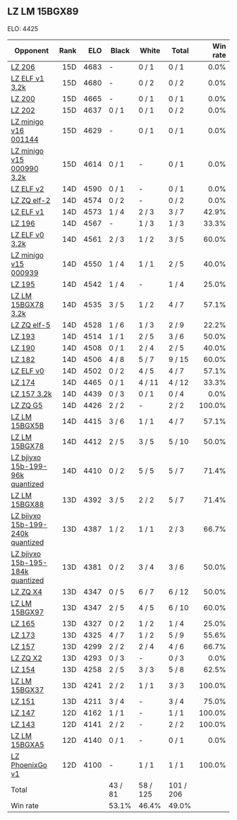 ## LZ LM 15BGX89 ##

ELO: 4425

Opponent | Rank | ELO | Black | White | Total | Win rate
---------|-----:|----:|-------|-------|-------|-------:
[LZ 206](LZ%20206.md) | 15D | 4683 | - | 0 / 1 | 0 / 1 | 0.0%
[LZ ELF v1 3.2k](LZ%20ELF%20v1%203.2k.md) | 15D | 4680 | - | 0 / 2 | 0 / 2 | 0.0%
[LZ 200](LZ%20200.md) | 15D | 4665 | - | 0 / 1 | 0 / 1 | 0.0%
[LZ 202](LZ%20202.md) | 15D | 4637 | 0 / 1 | 0 / 1 | 0 / 2 | 0.0%
[LZ minigo v16 001144](LZ%20minigo%20v16%20001144.md) | 15D | 4629 | - | 0 / 1 | 0 / 1 | 0.0%
[LZ minigo v15 000990 3.2k](LZ%20minigo%20v15%20000990%203.2k.md) | 15D | 4614 | 0 / 1 | - | 0 / 1 | 0.0%
[LZ ELF v2](LZ%20ELF%20v2.md) | 14D | 4590 | 0 / 1 | - | 0 / 1 | 0.0%
[LZ ZQ elf-2](LZ%20ZQ%20elf-2.md) | 14D | 4574 | 0 / 2 | - | 0 / 2 | 0.0%
[LZ ELF v1](LZ%20ELF%20v1.md) | 14D | 4573 | 1 / 4 | 2 / 3 | 3 / 7 | 42.9%
[LZ 196](LZ%20196.md) | 14D | 4567 | - | 1 / 3 | 1 / 3 | 33.3%
[LZ ELF v0 3.2k](LZ%20ELF%20v0%203.2k.md) | 14D | 4561 | 2 / 3 | 1 / 2 | 3 / 5 | 60.0%
[LZ minigo v15 000939](LZ%20minigo%20v15%20000939.md) | 14D | 4550 | 1 / 4 | 1 / 1 | 2 / 5 | 40.0%
[LZ 195](LZ%20195.md) | 14D | 4542 | 1 / 4 | - | 1 / 4 | 25.0%
[LZ LM 15BGX78 3.2k](LZ%20LM%2015BGX78%203.2k.md) | 14D | 4535 | 3 / 5 | 1 / 2 | 4 / 7 | 57.1%
[LZ ZQ elf-5](LZ%20ZQ%20elf-5.md) | 14D | 4528 | 1 / 6 | 1 / 3 | 2 / 9 | 22.2%
[LZ 193](LZ%20193.md) | 14D | 4514 | 1 / 1 | 2 / 5 | 3 / 6 | 50.0%
[LZ 190](LZ%20190.md) | 14D | 4508 | 0 / 1 | 2 / 4 | 2 / 5 | 40.0%
[LZ 182](LZ%20182.md) | 14D | 4506 | 4 / 8 | 5 / 7 | 9 / 15 | 60.0%
[LZ ELF v0](LZ%20ELF%20v0.md) | 14D | 4502 | 0 / 2 | 4 / 5 | 4 / 7 | 57.1%
[LZ 174](LZ%20174.md) | 14D | 4465 | 0 / 1 | 4 / 11 | 4 / 12 | 33.3%
[LZ 157 3.2k](LZ%20157%203.2k.md) | 14D | 4439 | 0 / 3 | 0 / 1 | 0 / 4 | 0.0%
[LZ ZQ G5](LZ%20ZQ%20G5.md) | 14D | 4426 | 2 / 2 | - | 2 / 2 | 100.0%
[LZ LM 15BGX5B](LZ%20LM%2015BGX5B.md) | 14D | 4415 | 3 / 6 | 1 / 1 | 4 / 7 | 57.1%
[LZ LM 15BGX78](LZ%20LM%2015BGX78.md) | 14D | 4412 | 2 / 5 | 3 / 5 | 5 / 10 | 50.0%
[LZ bjiyxo 15b-199-96k quantized](LZ%20bjiyxo%2015b-199-96k%20quantized.md) | 14D | 4410 | 0 / 2 | 5 / 5 | 5 / 7 | 71.4%
[LZ LM 15BGX88](LZ%20LM%2015BGX88.md) | 13D | 4392 | 3 / 5 | 2 / 2 | 5 / 7 | 71.4%
[LZ bjiyxo 15b-199-240k quantized](LZ%20bjiyxo%2015b-199-240k%20quantized.md) | 13D | 4387 | 1 / 2 | 1 / 1 | 2 / 3 | 66.7%
[LZ bjiyxo 15b-195-184k quantized](LZ%20bjiyxo%2015b-195-184k%20quantized.md) | 13D | 4381 | 0 / 2 | 3 / 4 | 3 / 6 | 50.0%
[LZ ZQ X4](LZ%20ZQ%20X4.md) | 13D | 4347 | 0 / 5 | 6 / 7 | 6 / 12 | 50.0%
[LZ LM 15BGX97](LZ%20LM%2015BGX97.md) | 13D | 4347 | 2 / 5 | 4 / 5 | 6 / 10 | 60.0%
[LZ 165](LZ%20165.md) | 13D | 4327 | 0 / 2 | 1 / 2 | 1 / 4 | 25.0%
[LZ 173](LZ%20173.md) | 13D | 4325 | 4 / 7 | 1 / 2 | 5 / 9 | 55.6%
[LZ 157](LZ%20157.md) | 13D | 4299 | 2 / 2 | 2 / 4 | 4 / 6 | 66.7%
[LZ ZQ X2](LZ%20ZQ%20X2.md) | 13D | 4293 | 0 / 3 | - | 0 / 3 | 0.0%
[LZ 154](LZ%20154.md) | 13D | 4258 | 2 / 5 | 3 / 3 | 5 / 8 | 62.5%
[LZ LM 15BGX37](LZ%20LM%2015BGX37.md) | 13D | 4241 | 2 / 2 | 1 / 1 | 3 / 3 | 100.0%
[LZ 151](LZ%20151.md) | 13D | 4211 | 3 / 4 | - | 3 / 4 | 75.0%
[LZ 147](LZ%20147.md) | 12D | 4162 | 1 / 1 | - | 1 / 1 | 100.0%
[LZ 143](LZ%20143.md) | 12D | 4141 | 2 / 2 | - | 2 / 2 | 100.0%
[LZ LM 15BGXA5](LZ%20LM%2015BGXA5.md) | 12D | 4140 | 0 / 1 | - | 0 / 1 | 0.0%
[LZ PhoenixGo v1](LZ%20PhoenixGo%20v1.md) | 12D | 4100 | - | 1 / 1 | 1 / 1 | 100.0%
Total | | | 43 / 81 | 58 / 125 | 101 / 206 | 
Win rate| | | 53.1% | 46.4% | 49.0% | 
